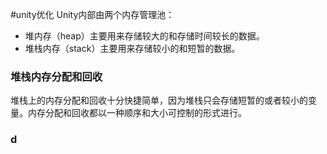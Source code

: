 #unity优化 
Unity内部由两个内存管理池：
- 堆内存（heap）主要用来存储较大的和存储时间较长的数据。
- 堆栈内存（stack）主要用来存储较小的和短暂的数据。

### 堆栈内存分配和回收
堆栈上的内存分配和回收十分快捷简单，因为堆栈只会存储短暂的或者较小的变量。内存分配和回收都以一种顺序和大小可控制的形式进行。

### d